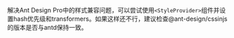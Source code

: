 解决Ant Design Pro中的样式兼容问题，可以尝试使用`<StyleProvider>`组件并设置hash优先级和transformers。如果这样还不行，建议检查@ant-design/cssinjs的版本是否与antd保持一致。
